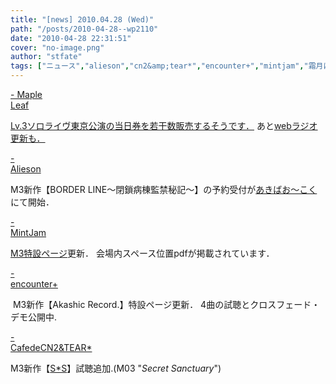 ```yaml
---
title: "[news] 2010.04.28 (Wed)"
path: "/posts/2010-04-28--wp2110"
date: "2010-04-28 22:31:51"
cover: "no-image.png"
author: "stfate"
tags: ["ニュース","alieson","cn2&amp;tear*","encounter+","mintjam","霜月はるか"]
---
```


<style type="text/css">
<!--
p {white-space: pre-wrap};
-->
</style>

<a  href="http://shimotsukin.com/" target="_blank">- Maple Leaf</a>
<div ><a href="http://shimotsukin.com/live/" target="_blank">Lv.3ソロライヴ東京公演の当日券を若干数販売するそうです．</a>
あと<a href="http://www.timerocket.co.jp/fmc/" target="_blank">webラジオ更新も．</a></div>

<a  href="http://www.alieson.net/html/" target="_blank">- Alieson</a>
<div >M3新作【BORDER LINE～閉鎖病棟監禁秘記～】の予約受付が<a href="http://www.akibaoo.com/02/main" target="_blank">あきばお～こく</a>にて開始．</div>

<a  href="http://www.mintjam.net/mj/index.html" target="_blank">- MintJam</a>
<div ><a href="http://www.mintjam.net/mj/2010_5_m3/" target="_blank">M3特設ページ</a>更新．
会場内スペース位置pdfが掲載されています．</div>

<a  href="http://encounter-p.net/" target="_blank">- encounter+</a>
<div ><a href="http://encounter-p.net/arkd.html" target="_blank"><img src="http://encounter-p.net/file/arbana/1.jpg" alt="" /></a>
M3新作【Akashic Record.】特設ページ更新．
4曲の試聴とクロスフェード・デモ公開中.</div>

<a  href="http://mure.sakura.ne.jp/cn2/ohanamibanzai.htm" target="_blank">- CafedeCN2&TEAR*</a>
<div >M3新作【<a href="http://mure.sakura.ne.jp/ss/" target="_blank">S*S</a>】試聴追加.(M03 "<em>Secret Sanctuary</em>")</div>